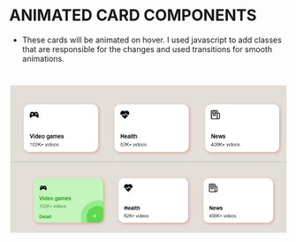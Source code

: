 # ANIMATED CARD COMPONENTS

- These cards will be animated on hover. I used javascript to add classes that are responsible for the changes and used transitions for smooth animations.

<img src="./images/Preview.jpg" width="500px" style="display: block; margin:40px auto;">